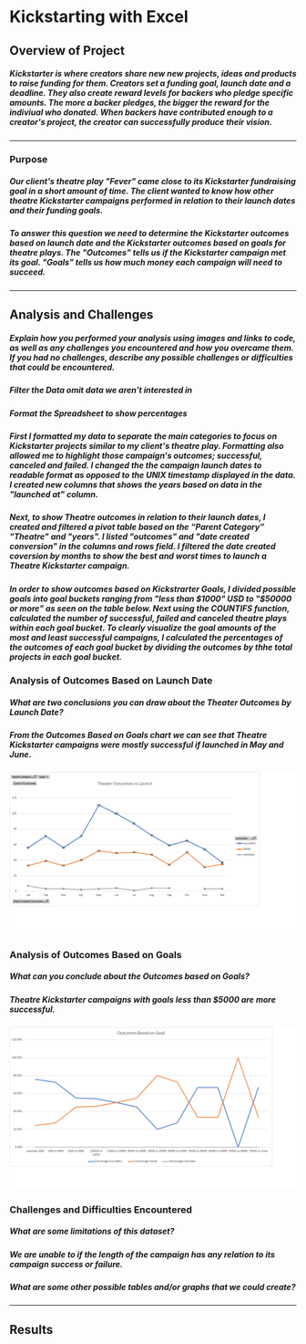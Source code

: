 # **Kickstarting with Excel**

## **Overview of Project**
##### Kickstarter is where creators share new new projects, ideas and products to raise funding for them. Creators set a funding goal, launch date and a deadline. They also create reward levels for backers who pledge specific amounts. The more a backer pledges, the bigger the reward for the indiviual who donated. When backers have contributed enough to  a creator's project, the creator can successfully produce their vision. 
---
### **Purpose**
##### Our client's theatre play "Fever" came close to its Kickstarter fundraising goal in a short amount of time.  The client wanted to know how other theatre Kickstarter campaigns performed in relation to their launch dates and their funding goals. 

##### To answer this question we need to determine the Kickstarter outcomes based on launch date and the Kickstarter outcomes based on goals for theatre plays. The "Outcomes" tells us if the Kickstarter campaign met its goal.  "Goals" tells us how much money each campaign will need to succeed.
---
## **Analysis and Challenges**
##### *Explain how you performed your analysis using images and links to code, as well as any challenges you encountered and how you overcame them. If you had no challenges, describe any possible challenges or difficulties that could be encountered.*
##### Filter the Data omit data we aren't interested in
##### Format the Spreadsheet to show percentages
##### First I formatted my data to separate the main categories to focus on Kickstarter projects similar to my client's theatre play. Formatting also allowed me to highlight those campaign's outcomes; successful, canceled and failed.  I changed the the campaign launch dates to readable format as opposed to the UNIX timestamp displayed in the data. I created new columns that shows the years based on data in the "launched at" column.   

##### Next, to show Theatre outcomes in relation to their launch dates, I created and filtered a pivot table based on the “Parent Category” "Theatre" and "years".  I listed "outcomes" and "date created conversion" in the columns and rows field. I filtered the date created coversion by months to show the best and worst times to launch a Theatre Kickstarter campaign.  

##### In order to show outcomes based on Kickstrarter Goals, I divided possible goals into goal buckets ranging from "less than $1000" USD to "$50000 or more" as seen on the table below.  Next using the COUNTIFS function,   calculated the number of successful, failed and canceled theatre plays within each goal bucket. To clearly visualize the goal amounts of the most and least successful campaigns, I calculated the percentages of the outcomes of each goal bucket by dividing the outcomes by thhe total projects in each goal bucket. 




### Analysis of Outcomes Based on Launch Date
##### *What are two conclusions you can draw about the Theater Outcomes by Launch Date?*
##### 	From the Outcomes Based on Goals chart we can see that Theatre Kickstarter campaigns were mostly successful if launched in May and June.  

![alt text](Theater_Outcomes_vs_Launch.png)

### Analysis of Outcomes Based on Goals
##### *What can you conclude about the Outcomes based on Goals?*
##### Theatre Kickstarter campaigns with goals less than $5000 are more successful. 

![alt text](Outcomes_vs_Goals.png)

### Challenges and Difficulties Encountered
##### *What are some limitations of this dataset?*
##### We are unable to if the length of the campaign has any relation to its campaign success or failure. 
	
##### *What are some other possible tables and/or graphs that we could create?* 
---
## **Results**


